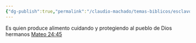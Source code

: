 ```yaml
---
{"dg-publish":true,"permalink":"/claudio-machado/temas-biblicos/esclavo-fiel/"}
---
```


Es quien produce alimento cuidando y protegiendo al pueblo de Dios hermanos [Mateo 24:45](https://wol.jw.org/es/wol/b/r4/lp-s/nwtsty/40/24#v=40:24:45)